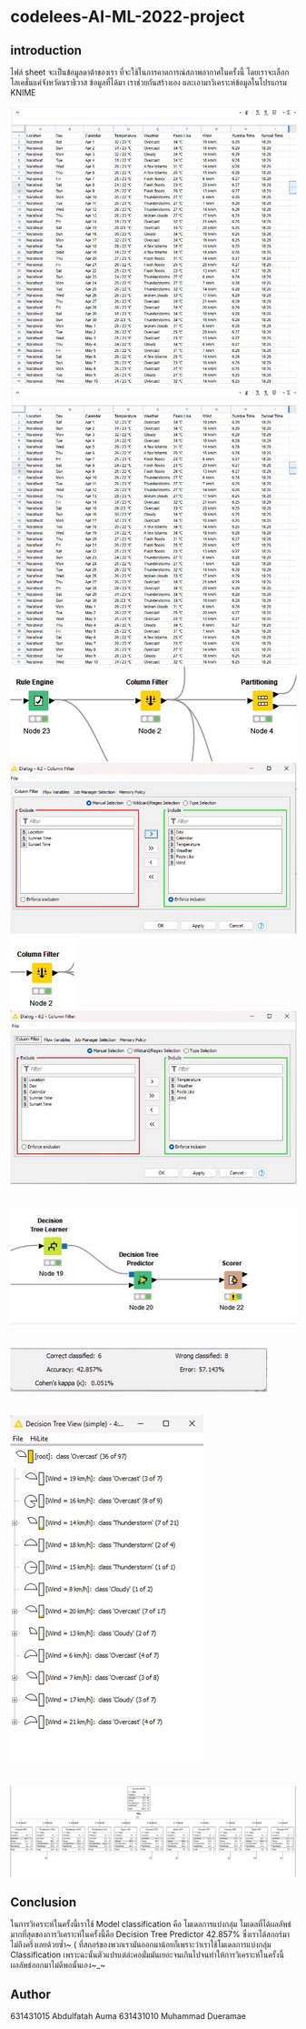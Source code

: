 # codelees-AI-ML-2022-project

## introduction

ไฟล์ sheet จะเป็นข้อมูลดาต้าของเรา ที่จะใช้ในการคาดการณ์สภาพอากาศในครั้งนี้ โดยเราจะเลือกโลเคชั่นแค่จังหวัดนราธิวาส ข้อมูลที่ได้มา เราช่วยกันสร้างเอง และเอามาวิเคราะห์ข้อมูลในโปรแกรม KNIME

![data](img/DATA1.jpg)
![data](img/DATA1.jpg)
![k](img/1.jpg)
![k](img/2.jpg)
![k](img/3.jpg)
![k](img/4.jpg)
#
![k](img/5.jpg)
#
![k](img/6.jpg)
#
![k](img/7.jpg)
#
![k](img/8.jpg)

## Conclusion 

ในการวิเคราะห์ในครั้งนี้เราใช้ Model classification คือ โมเดลการแบ่งกลุ่ม โมเดลที่ได้ผลลัพธ์มากที่สุดของการวิเคราะห์ในครั้งนี้คือ Decision Tree Predictor 42.857% ซึ่งเราได้สกอร์มาไม่ถึงครึ่งเลยด้วยซ้ำ~
( ที่สกอร์ของพวกเรามันออกมาน้อยก็เพราะว่าเราใช้โมเดลการแบ่งกลุ่ม Classification เพราะฉะนั้นตัวแปรแต่ล่ะคอมั่มมันเยอะจนเกินไปจนทำให้การวิเคราะห์ในครั้งนี้ผลลัพธ์ออกมาไม่ดีพอนั้นเอง~_~

## Author 
631431015 Abdulfatah Auma
631431010 Muhammad Dueramae 
 
